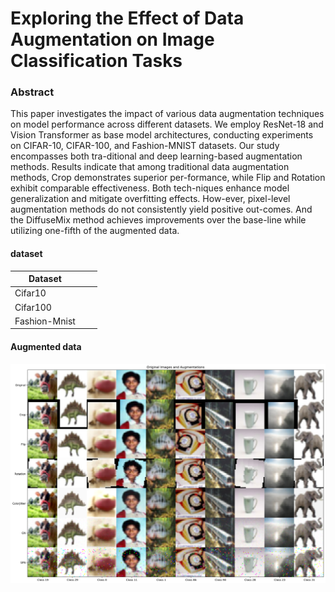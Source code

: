 # Exploring the Effect of Data Augmentation on Image Classification Tasks

### Abstract

This paper investigates the impact of various data augmentation techniques on model performance across different datasets. We employ ResNet-18 and Vision Transformer as base model architectures, conducting experiments on CIFAR-10, CIFAR-100, and Fashion-MNIST datasets. Our study encompasses both tra-ditional and deep learning-based augmentation methods. Results indicate that among traditional data augmentation methods, Crop demonstrates superior per-formance, while Flip and Rotation exhibit comparable effectiveness. Both tech-niques enhance model generalization and mitigate overfitting effects. How-ever, pixel-level augmentation methods do not consistently yield positive out-comes. And the DiffuseMix method achieves improvements over the base-line while utilizing one-fifth of the augmented data.  



#### dataset

| Dataset       |      |      |
| ------------- | ---- | ---- |
| Cifar10       |      |      |
| Cifar100      |      |      |
| Fashion-Mnist |      |      |



#### Augmented data

![Cifar100](img/traditional.png)
